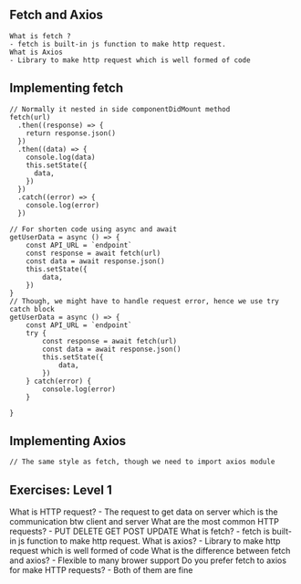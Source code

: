 ## Fetch and Axios

    What is fetch ?
    - fetch is built-in js function to make http request.
    What is Axios
    - Library to make http request which is well formed of code

## Implementing fetch

    // Normally it nested in side componentDidMount method
    fetch(url)
      .then((response) => {
        return response.json()
      })
      .then((data) => {
        console.log(data)
        this.setState({
          data,
        })
      })
      .catch((error) => {
        console.log(error)
      })

    // For shorten code using async and await
    getUserData = async () => {
        const API_URL = `endpoint`
        const response = await fetch(url)
        const data = await response.json()
        this.setState({
            data,
        })
    }
    // Though, we might have to handle request error, hence we use try catch block
    getUserData = async () => {
        const API_URL = `endpoint`
        try {
            const response = await fetch(url)
            const data = await response.json()
            this.setState({
                data,
            })
        } catch(error) {
            console.log(error)
        }

    }
## Implementing Axios
    // The same style as fetch, though we need to import axios module

## Exercises: Level 1
What is HTTP request?
    - The request to get data on server which is the communication btw client and server
What are the most common HTTP requests?
    - PUT DELETE GET POST UPDATE
What is fetch?
    - fetch is built-in js function to make http request.
What is axios?
    - Library to make http request which is well formed of code
What is the difference between fetch and axios?
    - Flexible to many brower support
Do you prefer fetch to axios for make HTTP requests?
    - Both of them are fine